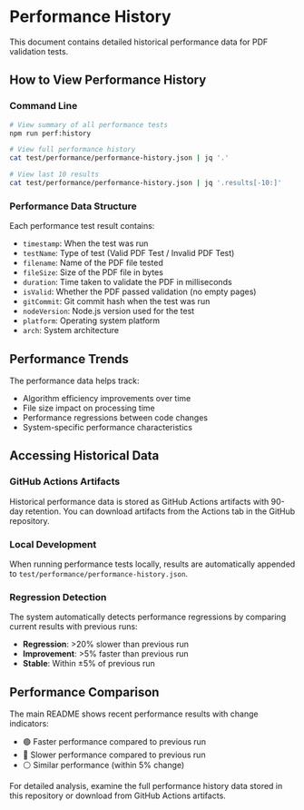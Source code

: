 # Performance History

This document contains detailed historical performance data for PDF validation tests.

## How to View Performance History

### Command Line
```bash
# View summary of all performance tests
npm run perf:history

# View full performance history
cat test/performance/performance-history.json | jq '.'

# View last 10 results
cat test/performance/performance-history.json | jq '.results[-10:]'
```

### Performance Data Structure

Each performance test result contains:
- `timestamp`: When the test was run
- `testName`: Type of test (Valid PDF Test / Invalid PDF Test)
- `filename`: Name of the PDF file tested
- `fileSize`: Size of the PDF file in bytes
- `duration`: Time taken to validate the PDF in milliseconds
- `isValid`: Whether the PDF passed validation (no empty pages)
- `gitCommit`: Git commit hash when the test was run
- `nodeVersion`: Node.js version used for the test
- `platform`: Operating system platform
- `arch`: System architecture

## Performance Trends

The performance data helps track:
- Algorithm efficiency improvements over time
- File size impact on processing time
- Performance regressions between code changes
- System-specific performance characteristics

## Accessing Historical Data

### GitHub Actions Artifacts
Historical performance data is stored as GitHub Actions artifacts with 90-day retention. You can download artifacts from the Actions tab in the GitHub repository.

### Local Development
When running performance tests locally, results are automatically appended to `test/performance/performance-history.json`.

### Regression Detection
The system automatically detects performance regressions by comparing current results with previous runs:
- **Regression**: >20% slower than previous run
- **Improvement**: >5% faster than previous run
- **Stable**: Within ±5% of previous run

## Performance Comparison

The main README shows recent performance results with change indicators:
- 🟢 Faster performance compared to previous run
- 🔴 Slower performance compared to previous run  
- ⚪ Similar performance (within 5% change)

For detailed analysis, examine the full performance history data stored in this repository or download from GitHub Actions artifacts.
